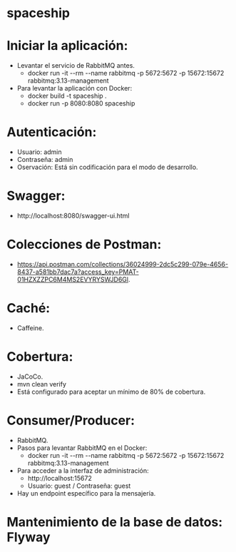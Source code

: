 # spaceship

# Iniciar la aplicación:
- Levantar el servicio de RabbitMQ antes.
  - docker run -it --rm --name rabbitmq -p 5672:5672 -p 15672:15672 rabbitmq:3.13-management
- Para levantar la aplicación con Docker:
  - docker build -t spaceship .
  - docker run -p 8080:8080 spaceship


# Autenticación:
- Usuario: admin
- Contraseña: admin
- Oservación: Está sin codificación para el modo de desarrollo.

# Swagger:
- http://localhost:8080/swagger-ui.html

# Colecciones de Postman:
- https://api.postman.com/collections/36024999-2dc5c299-079e-4656-8437-a581bb7dac7a?access_key=PMAT-01HZXZZPC6M4MS2EVYRYSWJD6Gl.

# Caché:
- Caffeine.

# Cobertura:
- JaCoCo.
- mvn clean verify
- Está configurado para aceptar un mínimo de 80% de cobertura.

# Consumer/Producer:
- RabbitMQ.
- Pasos para levantar RabbitMQ en el Docker:
    - docker run -it --rm --name rabbitmq -p 5672:5672 -p 15672:15672 rabbitmq:3.13-management
- Para acceder a la interfaz de administración:
    - http://localhost:15672
    - Usuario: guest / Contraseña: guest
- Hay un endpoint específico para la mensajería.

# Mantenimiento de la base de datos: Flyway
